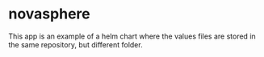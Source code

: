 # novasphere

This app is an example of a helm chart where the values files are stored in the same repository, but different folder.
